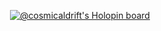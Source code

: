 <p align="center">
  <a href="https://holopin.io/@cosmicaldrift">
    <img src="https://holopin.me/cosmicaldrift" alt="@cosmicaldrift's Holopin board" />
  </a>
</p>

<!--
**cosmicaldrift/cosmicaldrift** is a ✨ _special_ ✨ repository because its `README.md` (this file) appears on your GitHub profile.

Here are some ideas to get you started:

- 🔭 I’m currently working on ...
- 🌱 I’m currently learning ...
- 👯 I’m looking to collaborate on ...
- 🤔 I’m looking for help with ...
- 💬 Ask me about ...
- 📫 How to reach me: ...
- 😄 Pronouns: ...
- ⚡ Fun fact: ...
-->
